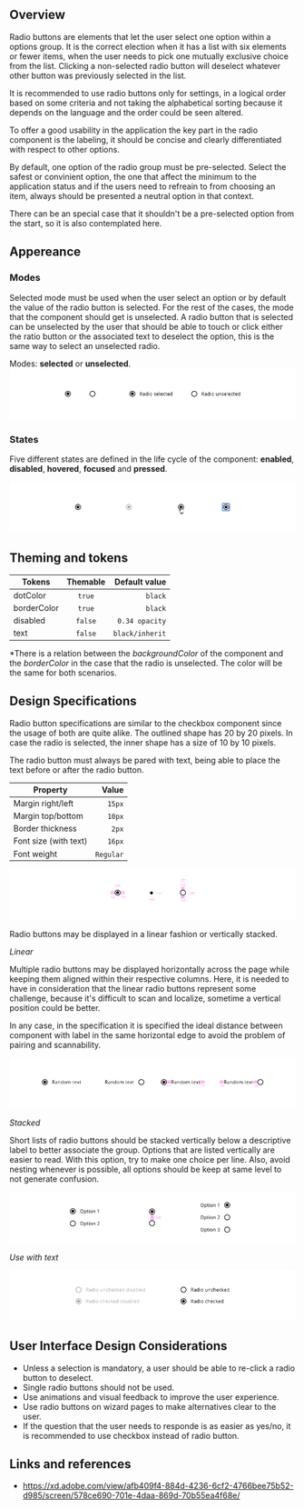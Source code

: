 ## Overview

Radio buttons are elements that let the user select one option within a options group. It is the correct election when it has a list with six elements or fewer items, when the user needs to pick one mutually exclusive choice from the list.
Clicking a non-selected radio button will deselect whatever other button was previously selected in the list.

It is recommended to use radio buttons only for settings, in a logical order based on some criteria and not taking the alphabetical sorting because it depends on the language and the order could be seen altered.

To offer a good usability in the application the key part in the radio component is the labeling, it should be concise and clearly differentiated with respect to other options. 

By default, one option of the radio group must be pre-selected. Select the safest or convinient option, the one that affect the minimum to the application status and if the users need to refreain to from choosing an item, always should be presented a neutral option in that context.

There can be an special case that it shouldn't be a pre-selected option from the start, so it is also contemplated here.

## Appereance

### Modes

Selected mode must be used when the user select an option or by default the value of the radio button is selected. For the rest of the cases, the mode that the component should get is unselected. A radio button that is selected can be unselected by the user that should be able to touch or click either the ratio button or the associated text to deselect the option, this is the same way to select an unselected radio.

Modes: __selected__ or __unselected__.
![Radio button modes](images/radio_modes.png)

### States

Five different states are defined in the life cycle of the component: __enabled__, __disabled__, __hovered__, __focused__ and __pressed__.

![Radio button states](images/radio_states.png)

## Theming and tokens

| Tokens        | Themable      | Default value |
| ------------- |:-------------:| -------------:| 
| dotColor      | `true` | `black`|
| borderColor   | `true` | `black`  |
| disabled  | `false`| `0.34 opacity`  |
| text      | `false`| `black/inherit`  |

*There is a relation between the _backgroundColor_ of the component and the _borderColor_ in the case that the radio is unselected. The color will be the same for both scenarios.

## Design Specifications

Radio button specifications are similar to the checkbox component since the usage of both are quite alike.
The outlined shape has 20 by 20 pixels. In case the radio is selected, the inner shape has a size of 10 by 10 pixels.

The radio button must always be pared with text, being able to place the text before or after the radio button.

| Property           | Value|
|--------------------|------:|
| Margin right/left  | `15px`|
| Margin top/bottom  | `10px`|
| Border thickness   | `2px` |
| Font size (with text)| `16px` |
| Font weight        | `Regular` |

![Radio button specifications](images/radio_specs.png)

Radio buttons may be displayed in a linear fashion or vertically stacked.

*Linear*

Multiple radio buttons may be displayed horizontally across the page while keeping them aligned within their respective columns. Here, it is needed to have in consideration that the linear radio buttons represent some challenge, because it's difficult to scan and localize, sometime a vertical position could be better.

In any case, in the specification it is specified the ideal distance between component with label in the same horizontal edge to avoid the problem of pairing and scannability.

![Radio button linear layout](images/radio_linear.png)

*Stacked*

Short lists of radio buttons should be stacked vertically below a descriptive label to better associate the group. Options that are listed vertically are easier to read. 
With this option, try to make one choice per line. Also, avoid nesting whenever is possible, all options should be keep at same level to not generate confusion.

![Radio button stacked layout](images/radio_stacked.png)

*Use with text*

![Radio with text in different scenarios](images/radio_text.png)

## User Interface Design Considerations

- Unless a selection is mandatory, a user should be able to re-click a radio button to deselect.
- Single radio buttons should not be used.
- Use animations and visual feedback to improve the user experience.
- Use radio buttons on wizard pages to make alternatives clear to the user.
- If the question that the user needs to responde is as easier as yes/no, it is recommended to use checkbox instead of radio button.

## Links and references

- https://xd.adobe.com/view/afb409f4-884d-4236-6cf2-4766bee75b52-d985/screen/578ce690-701e-4daa-869d-70b55ea4f68e/
